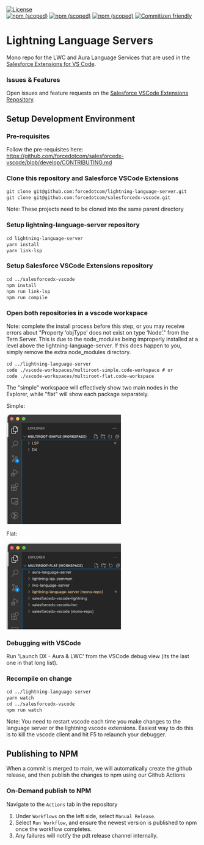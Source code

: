 [![License](https://img.shields.io/badge/License-BSD%203--Clause-blue.svg)](https://opensource.org/licenses/BSD-3-Clause)<br/>
[![npm (scoped)](https://img.shields.io/npm/v/@salesforce/lwc-language-server?label=lwc-language-server&logo=npm)](https://www.npmjs.com/package/@salesforce/lwc-language-server)
[![npm (scoped)](https://img.shields.io/npm/v/@salesforce/aura-language-server?label=aura-language-server&logo=npm)](https://www.npmjs.com/package/@salesforce/aura-language-server)
[![npm (scoped)](https://img.shields.io/npm/v/@salesforce/lightning-lsp-common?label=lightning-lsp-common&logo=npm)](https://www.npmjs.com/package/@salesforce/lightning-lsp-common)
[![Commitizen friendly](https://img.shields.io/badge/commitizen-friendly-brightgreen.svg)](http://commitizen.github.io/cz-cli/)

# Lightning Language Servers

Mono repo for the LWC and Aura Language Services that are used in the [Salesforce Extensions for VS Code](https://github.com/forcedotcom/salesforcedx-vscode).

### Issues & Features

Open issues and feature requests on the [Salesforce VSCode Extensions Repository](https://github.com/forcedotcom/salesforcedx-vscode/issues/new/choose).

## Setup Development Environment

### Pre-requisites

Follow the pre-requisites here:
https://github.com/forcedotcom/salesforcedx-vscode/blob/develop/CONTRIBUTING.md

### Clone this repository and Salesforce VSCode Extensions

```
git clone git@github.com:forcedotcom/lightning-language-server.git
git clone git@github.com:forcedotcom/salesforcedx-vscode.git
```

Note: These projects need to be cloned into the same parent directory

### Setup lightning-language-server repository

```
cd lightning-language-server
yarn install
yarn link-lsp
```

### Setup Salesforce VSCode Extensions repository

```
cd ../salesforcedx-vscode
npm install
npm run link-lsp
npm run compile
```

### Open both repositories in a vscode workspace
Note: complete the install process before this step, or you may receive errors about "Property ‘objType’ does not exist on type ‘Node’." from the Tern Server. This is due to the node_modules being improperly installed at a level above the lightning-language-server. If this does happen to you, simply remove the extra node_modules directory.

```
cd ../lightning-language-server
code ./vscode-workspaces/multiroot-simple.code-workspace # or
code ./vscode-workspaces/multiroot-flat.code-workspace
```

The "simple" workspace will effectively show two main nodes in the Explorer, while "flat" will show each package separately.

Simple:

<img src="imgs/workspace-simple.png" width="300">

Flat:

<img src="imgs/workspace-flat.png" width="300">

### Debugging with VSCode

Run 'Launch DX - Aura & LWC' from the VSCode debug view (its the last one in that long list).

### Recompile on change

```
cd ../lightning-language-server
yarn watch
cd ../salesforcedx-vscode
npm run watch
```

Note: You need to restart vscode each time you make changes to the language server or the lightning vscode extensions.
Easiest way to do this is to kill the vscode client and hit F5 to relaunch your debugger.

## Publishing to NPM
When a commit is merged to main, we will automatically create the github release, and then publish the changes to npm using our Github Actions

### On-Demand publish to NPM
Navigate to the `Actions` tab in the repository
1. Under `Workflows` on the left side, select `Manual Release`.
1. Select `Run Workflow`, and ensure the newest version is published to npm once the workflow completes.
1. Any failures will notify the pdt release channel internally.